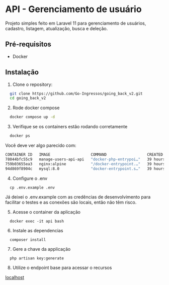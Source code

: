 # API - Gerenciamento de usuário

Projeto simples feito em Laravel 11 para gerenciamento de usuários, cadastro, listagem, atualização, busca e deleção.

## Pré-requisitos

- Docker

## Instalação

1. Clone o repository:

```sh
  git clone https://github.com/Go-Ingressos/going_back_v2.git
  cd going_back_v2
```

2. Rode docker compose

```sh
  docker compose up -d
```

3. Verifique se os containers estão rodando corretamente

```sh
  docker ps
```

Você deve ver algo parecido com:

```sh 
CONTAINER ID   IMAGE                  COMMAND                  CREATED        STATUS          PORTS                                      NAMES
78044bfc55c9   manage-users-api-api   "docker-php-entrypoi…"   39 hours ago   Up 14 minutes   9000/tcp                                   api
759b03655ea3   nginx:alpine           "/docker-entrypoint.…"   39 hours ago   Up 14 minutes   0.0.0.0:80->80/tcp, 0.0.0.0:443->443/tcp   api_server
94d869f8904c   mysql:8.0              "docker-entrypoint.s…"   39 hours ago   Up 3 minutes    0.0.0.0:3306->3306/tcp, 33060/tcp          database
```

4. Configure o .env

```ssh
  cp .env.example .env
```

Já deixei o .env.example com as credências de desenvolvimento para facilitar o testes e as conexões são locais, então não têm risco.

5. Acesse o container da aplicação

```ssh
  docker exec -it api bash
```

6. Instale as dependencias

```ssh
  composer install
```

7. Gere a chave da applicação

```ssh
  php artisan key:generate
```

8. Utilize o endpoint base para acessar o recursos

[localhost](http://localhost)